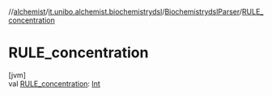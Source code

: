 //[alchemist](../../../index.md)/[it.unibo.alchemist.biochemistrydsl](../index.md)/[BiochemistrydslParser](index.md)/[RULE_concentration](-r-u-l-e_concentration.md)

# RULE_concentration

[jvm]\
val [RULE_concentration](-r-u-l-e_concentration.md): [Int](https://kotlinlang.org/api/latest/jvm/stdlib/kotlin/-int/index.html)
